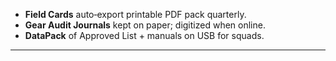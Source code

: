 - **Field Cards** auto‑export printable PDF pack quarterly.  
- **Gear Audit Journals** kept on paper; digitized when online.  
- **DataPack** of Approved List + manuals on USB for squads.  
---